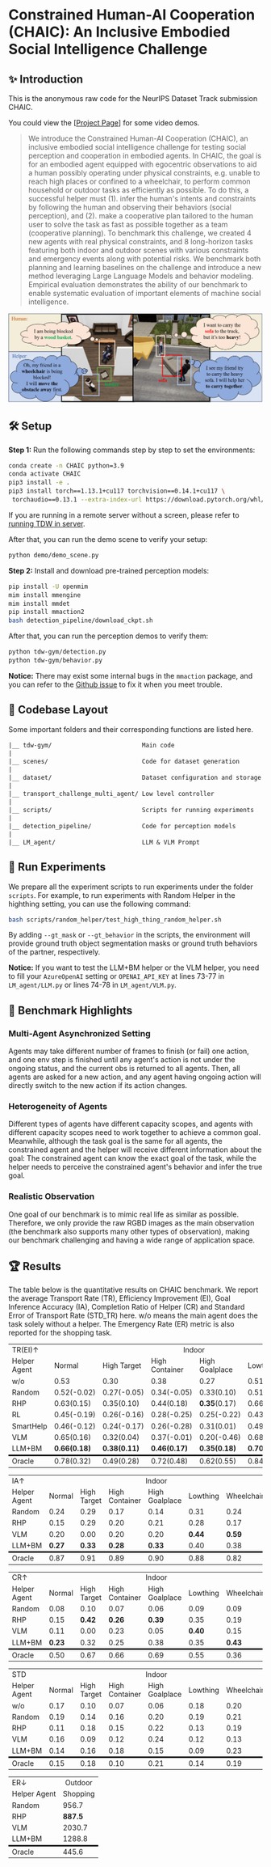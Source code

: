 # Constrained Human-AI Cooperation (CHAIC): An Inclusive Embodied Social Intelligence Challenge

## ✨ Introduction
This is the anonymous raw code for the NeurIPS Dataset Track submission CHAIC.

You could view the [[Project Page](https://chaic-neurips.github.io/CHAIC/)] for some video demos.

> We introduce the Constrained Human-AI Cooperation (CHAIC), an inclusive embodied social intelligence challenge for testing social perception and cooperation in embodied agents. In CHAIC, the goal is for an embodied agent equipped with egocentric observations to aid a human possibly operating under physical constraints, e.g. unable to reach high places or confined to a wheelchair, to perform common household or outdoor tasks as efficiently as possible. To do this, a successful helper must (1). infer the human's intents and constraints by following the human and observing their behaviors (social perception), and (2). make a cooperative plan tailored to the human user to solve the task as fast as possible together as a team (cooperative planning). 
To benchmark this challenge, we created 4 new agents with real physical constraints, and 8 long-horizon tasks featuring both indoor and outdoor scenes with various constraints and emergency events along with potential risks. We benchmark both planning and learning baselines on the challenge and introduce a new method leveraging Large Language Models and behavior modeling. Empirical evaluation demonstrates the ability of our benchmark to enable systematic evaluation of important elements of machine social intelligence.

<div>
<center>
<img src="docs/figure/teaser_v4.png">
</div>

## 🛠️ Setup

**Step 1:** Run the following commands step by step to set the environments:

```bash
conda create -n CHAIC python=3.9
conda activate CHAIC
pip3 install -e .
pip3 install torch==1.13.1+cu117 torchvision==0.14.1+cu117 \
 torchaudio==0.13.1 --extra-index-url https://download.pytorch.org/whl/cu117
```

If you are running in a remote server without a screen, please refer to [running TDW in server](https://github.com/threedworld-mit/tdw/blob/master/Documentation/lessons/setup/server.md).

After that, you can run the demo scene to verify your setup:

```bash
python demo/demo_scene.py
```

**Step 2:** Install and download pre-trained perception models:

```bash
pip install -U openmim
mim install mmengine
mim install mmdet
pip install mmaction2
bash detection_pipeline/download_ckpt.sh
```

After that, you can run the perception demos to verify them:

```bash
python tdw-gym/detection.py
python tdw-gym/behavior.py
```

**Notice:** There may exist some internal bugs in the `mmaction` package, and you can refer to the [Github issue](https://github.com/open-mmlab/mmaction2/issues/2714) to fix it when you meet trouble.

## 💾 Codebase Layout
Some important folders and their corresponding functions are listed here.
```
|__ tdw-gym/                         Main code
|
|__ scenes/                          Code for dataset generation
|
|__ dataset/                         Dataset configuration and storage
|
|__ transport_challenge_multi_agent/ Low level controller
|
|__ scripts/                         Scripts for running experiments
|
|__ detection_pipeline/              Code for perception models
|
|__ LM_agent/                        LLM & VLM Prompt
```

## 💫 Run Experiments

We prepare all the experiment scripts to run experiments under the folder `scripts`. For example, to run experiments with Random Helper in the highthing setting, you can use the following command:

```bash
bash scripts/random_helper/test_high_thing_random_helper.sh
```

By adding ``--gt_mask`` or ``--gt_behavior`` in the scripts, the environment will provide ground truth object segmentation masks or ground truth behaviors of the partner, respectively.

**Notice:** If you want to test the LLM+BM helper or the VLM helper, you need to fill your ``AzureOpenAI`` setting or ``OPENAI_API_KEY`` at lines 73-77 in ``LM_agent/LLM.py`` or lines 74-78 in ``LM_agent/VLM.py``.

## 🧾 Benchmark Highlights

### Multi-Agent Asynchronized Setting

Agents may take different number of frames to finish (or fail) one action, and one env step is finished until any agent's action is not under the ongoing status, and the current obs is returned to all agents. Then, 
all agents are asked for a new action, and any agent having ongoing action will directly switch to the new action if its action changes. 

### Heterogeneity of Agents

Different types of agents have different capacity scopes, and agents with different capacity scopes need to work together to achieve a common goal. Meanwhile, although the task goal is the same for all agents, the constrained agent and the helper will receive different information about the goal: The constrained agent can know the exact goal of the task, while the helper needs to perceive the constrained agent's behavior and infer the true goal.

### Realistic Observation

One goal of our benchmark is to mimic real life as similar as possible. Therefore, we only provide the raw RGBD images as the main observation (the benchmark also supports many other types of observation), making our benchmark challenging and having a wide range of application space.

## 🏆 Results

The table below is the quantitative results on CHAIC benchmark. We report the average Transport Rate (TR), Efficiency Improvement (EI), Goal Inference Accuracy (IA), Completion Ratio of Helper (CR) and Standard Error of Transport Rate (STD_TR) here. w/o means the main agent does the task solely without a helper. The Emergency Rate (ER) metric is also reported for the shopping task. 

<div class="center">
    <table>
        <tr>
            <td colspan="1"> TR(EI)<span>&#8593;</span> </td>
            <td colspan="6" style="text-align: center">Indoor</td>
            <td colspan="2" style="text-align: center">Outdoor</td>
        </tr>
        <tr>
            <td>Helper Agent</td>
            <td>Normal</td>
            <td>High Target</td>
            <td>High Container</td>
            <td>High Goalplace</td>
            <td>Lowthing</td>
            <td>Wheelchair</td>
            <td>Shopping</td>
            <td>Furniture</td>
        </tr>
        <tr>
            <td>w/o</td>
            <td>0.53</td>
            <td>0.30</td>
            <td>0.38</td>
            <td>0.27</td>
            <td>0.51</td>
            <td>0.08</td>
            <td>0.37</td>
            <td>0.17</td>
        </tr>
        <tr>
            <td>Random</td>
            <td>0.52(-0.02)</td>
            <td>0.27(-0.05)</td>
            <td>0.34(-0.05)</td>
            <td>0.33(0.10)</td>
            <td>0.51(0.00)</td>
            <td>0.21(0.86)</td>
            <td>0.39(0.05)</td>
            <td>0.48(0.67)</td>
        </tr>
        <tr>
            <td>RHP</td>
            <td>0.63(0.15)</td>
            <td>0.35(0.10)</td>
            <td>0.44(0.18)</td>
            <td><b>0.35</b>(0.17)</td>
            <td>0.66(0.23)</td>
            <td><b>0.44</b>(0.77)</td>
            <td>0.49(0.22)</td>
            <td>0.64(0.72)</td>
        </tr>
        <tr>
            <td>RL</td>
            <td>0.45(-0.19)</td>
            <td>0.26(-0.16)</td>
            <td>0.28(-0.25)</td>
            <td>0.25(-0.22)</td>
            <td>0.43(-0.16)</td>
            <td>0.11(0.07)</td>
            <td>0.32(-0.13)</td>
            <td>0.67(0.74)</td>
        </tr>
        <tr>
            <td>SmartHelp</td>
            <td>0.46(-0.12)</td>
            <td>0.24(-0.17)</td>
            <td>0.26(-0.28)</td>
            <td>0.31(0.01)</td>
            <td>0.49(-0.04)</td>
            <td>0.13(0.11)</td>
            <td>0.32(-0.13)</td>
            <td>0.57(0.70)</td>
        </tr>
        <tr>
            <td>VLM</td>
            <td>0.65(0.16)</td>
            <td>0.32(0.04)</td>
            <td>0.37(-0.01)</td>
            <td>0.20(-0.46)</td>
            <td>0.68(0.24)</td>
            <td><b>0.44(0.86)</b></td>
            <td>0.49(0.20)</td>
            <td><b>0.69(0.76)</b></td>
        </tr>
        <tr style="border-bottom: 3px solid black">
            <td>LLM+BM</td>
            <td><b>0.66(0.18)</b></td>
            <td><b>0.38(0.11)</b></td>
            <td><b>0.46(0.17)</b></td>
            <td><b>0.35(0.18)</b></td>
            <td><b>0.70(0.26)</b></td>
            <td>0.40(0.80)</td>
            <td><b>0.60(0.36)</b></td>
            <td>0.67(0.73)</td>
        </tr>
        <tr>
            <td>Oracle</td>
            <td>0.78(0.32)</td>
            <td>0.49(0.28)</td>
            <td>0.72(0.48)</td>
            <td>0.62(0.55)</td>
            <td>0.84(0.39)</td>
            <td>0.59(0.88)</td>
            <td>0.62(0.40)</td>
            <td>0.70(0.77)</td>
        </tr>
    </table>
    <table>
        <tr>
            <td colspan="1"> IA<span>&#8593;</span> </td>
            <td colspan="6" style="text-align: center">Indoor</td>
            <td colspan="1" style="text-align: center">Outdoor</td>
        </tr>
        <tr>
            <td>Helper Agent</td>
            <td>Normal</td>
            <td>High Target</td>
            <td>High Container</td>
            <td>High Goalplace</td>
            <td>Lowthing</td>
            <td>Wheelchair</td>
            <td>Shopping</td>
        </tr>
        <tr>
            <td>Random</td>
            <td>0.24</td>
            <td>0.29</td>
            <td>0.17</td>
            <td>0.14</td>
            <td>0.31</td>
            <td>0.24</td>
            <td>0.34</td>
        </tr>
        <tr>
            <td>RHP</td>
            <td>0.15</td>
            <td>0.29</td>
            <td>0.20</td>
            <td>0.21</td>
            <td>0.28</td>
            <td>0.17</td>
            <td>0.44</td>
        </tr>
        <tr>
            <td>VLM</td>
            <td>0.20</td>
            <td>0.00</td>
            <td>0.20</td>
            <td>0.20</td>
            <td><b>0.44</b></td>
            <td><b>0.59</b></td>
            <td>0.59</td>
        </tr>
        <tr style="border-bottom: 3px solid black">
            <td>LLM+BM</td>
            <td><b>0.27</b></td>
            <td><b>0.33</b></td>
            <td><b>0.28</b></td>
            <td><b>0.33</b></td>
            <td>0.40</td>
            <td>0.38</td>
            <td><b>0.70</b></td>
        </tr>
        <tr>
            <td>Oracle</td>
            <td>0.87</td>
            <td>0.91</td>
            <td>0.89</td>
            <td>0.90</td>
            <td>0.88</td>
            <td>0.82</td>
            <td>0.89</td>
        </tr>
    </table>
    <table>
        <tr>
            <td colspan="1"> CR<span>&#8593;</span> </td>
            <td colspan="6" style="text-align: center">Indoor</td>
            <td colspan="2" style="text-align: center">Outdoor</td>
        </tr>
        <tr>
            <td>Helper Agent</td>
            <td>Normal</td>
            <td>High Target</td>
            <td>High Container</td>
            <td>High Goalplace</td>
            <td>Lowthing</td>
            <td>Wheelchair</td>
            <td>Shopping</td>
            <td>Furniture</td>
        </tr>
        <tr>
            <td>Random</td>
            <td>0.08</td>
            <td>0.10</td>
            <td>0.07</td>
            <td>0.06</td>
            <td>0.09</td>
            <td>0.09</td>
            <td>0.07</td>
            <td>0.73</td>
        </tr>
        <tr>
            <td>RHP</td>
            <td>0.15</td>
            <td><b>0.42</b></td>
            <td><b>0.26</b></td>
            <td><b>0.39</b></td>
            <td>0.35</td>
            <td>0.19</td>
            <td>0.33</td>
            <td>0.74</td>
        </tr>
        <tr>
            <td>VLM</td>
            <td>0.11</td>
            <td>0.00</td>
            <td>0.23</td>
            <td>0.05</td>
            <td><b>0.40</b></td>
            <td>0.15</td>
            <td>0.32</td>
            <td><b>0.81</b></td>
        </tr>
        <tr style="border-bottom: 3px solid black">
            <td>LLM+BM</td>
            <td><b>0.23</b></td>
            <td>0.32</td>
            <td>0.25</td>
            <td>0.38</td>
            <td>0.35</td>
            <td><b>0.43</b></td>
            <td><b>0.42</b></td>
            <td>0.73</td>
        </tr>
        <tr>
            <td>Oracle</td>
            <td>0.50</td>
            <td>0.67</td>
            <td>0.66</td>
            <td>0.69</td>
            <td>0.55</td>
            <td>0.36</td>
            <td>0.46</td>
            <td>0.86</td>
        </tr>
    </table>
    <table>
        <tr>
            <td colspan="1"> STD</td>
            <td colspan="6" style="text-align: center">Indoor</td>
            <td colspan="2" style="text-align: center">Outdoor</td>
        </tr>
        <tr>
            <td>Helper Agent</td>
            <td>Normal</td>
            <td>High Target</td>
            <td>High Container</td>
            <td>High Goalplace</td>
            <td>Lowthing</td>
            <td>Wheelchair</td>
            <td>Shopping</td>
            <td>Furniture</td>
        </tr>
        <tr>
            <td>w/o</td>
            <td>0.17</td>
            <td>0.10</td>
            <td>0.07</td>
            <td>0.06</td>
            <td>0.18</td>
            <td>0.20</td>
            <td>0.11</td>
            <td>0.18</td>
        </tr>
        <tr>
            <td>Random</td>
            <td>0.19</td>
            <td>0.14</td>
            <td>0.16</td>
            <td>0.20</td>
            <td>0.19</td>
            <td>0.21</td>
            <td>0.11</td>
            <td>0.27</td>
        </tr>
        <tr>
            <td>RHP</td>
            <td>0.11</td>
            <td>0.18</td>
            <td>0.15</td>
            <td>0.22</td>
            <td>0.13</td>
            <td>0.19</td>
            <td>0.15</td>
            <td>0.22</td>
        </tr>
        <tr>
            <td>VLM</td>
            <td>0.16</td>
            <td>0.09</td>
            <td>0.12</td>
            <td>0.24</td>
            <td>0.12</td>
            <td>0.13</td>
            <td>0.15</td>
            <td>0.25</td>
        </tr>
        <tr style="border-bottom: 3px solid black">
            <td>LLM+BM</td>
            <td>0.14</td>
            <td>0.16</td>
            <td>0.18</td>
            <td>0.15</td>
            <td>0.09</td>
            <td>0.23</td>
            <td>0.19</td>
            <td>0.28</td>
        </tr>
        <tr>
            <td>Oracle</td>
            <td>0.15</td>
            <td>0.18</td>
            <td>0.10</td>
            <td>0.21</td>
            <td>0.14</td>
            <td>0.19</td>
            <td>0.13</td>
            <td>0.23</td>
        </tr>
    </table>
    <table>
        <tr>
            <td colspan="1"> ER<span>&#8595;</span> </td>
            <td colspan="1" style="text-align: center">Outdoor</td>
        </tr>
        <tr>
            <td>Helper Agent</td>
            <td>Shopping</td>
        </tr>
        <tr>
            <td>Random</td>
            <td>956.7</td>
        </tr>
        <tr>
            <td>RHP</td>
            <td><b>887.5</b></td>
        </tr>
        <tr>
            <td>VLM</td>
            <td>2030.7</td>
        </tr>
        <tr style="border-bottom: 3px solid black">
            <td>LLM+BM</td>
            <td>1288.8</td>
        </tr>
        <tr>
            <td>Oracle</td>
            <td>445.6</td>
        </tr>
    </table>
</div>